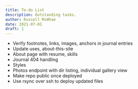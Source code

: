 ```yaml
---
title: To-do List
description: Outstanding tasks.
author: Russell McWhae
date: 2021-07-01
draft: 1
---
```


-   Verify footnotes, links, images, anchors in journal entries
-   Update uses, about-this-site
-   About page with resume, skills
-   Journal 404 handling
-   Styles
-   Photos endpoint with dir listing, individual gallery view
-   Make repo public once deployed
-   Use rsync over ssh to deploy updated files
